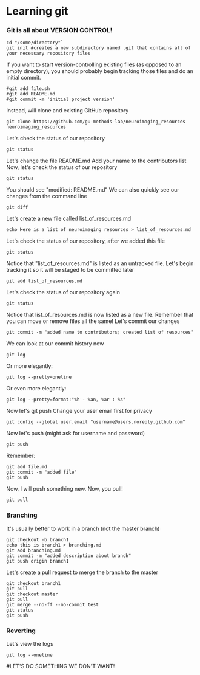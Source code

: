 # Learning git
### Git is all about VERSION CONTROL!

```
cd "/some/directory"`
git init #creates a new subdirectory named .git that contains all of your necessary repository files
```

If you want to start version-controlling existing files (as opposed to an empty directory), you should probably begin tracking those files and do an initial commit.
```
#git add file.sh
#git add README.md
#git commit -m 'initial project version'
```
Instead, will clone and existing GitHub repository
```
git clone https://github.com/gu-methods-lab/neuroimaging_resources neuroimaging_resources
```
Let's check the status of our repository
```
git status
```

Let's change the file README.md
Add your name to the contributors list
Now, let's check the status of our repository
```
git status
```

You should see "modified:		README.md"
We can also quickly see our changes from the command line
```
git diff
```

Let's create a new file called list_of_resources.md
```
echo Here is a list of neuroimaging resources > list_of_resources.md
```

Let's check the status of our repository, after we added this file
```
git status
```

Notice that "list_of_resources.md" is listed as an untracked file. Let's begin tracking it so it will be staged to be committed later
```
git add list_of_resources.md
```

Let's check the status of our repository again
```
git status
```

Notice that list_of_resources.md is now listed as a new file. Remember that you can move or remove files all the same!
Let's commit our changes
```
git commit -m "added name to contributors; created list of resources"
```

We can look at our commit history now
```
git log
```

Or more elegantly:
```
git log --pretty=oneline
```

Or even more elegantly:
```
git log --pretty=format:"%h - %an, %ar : %s"
```

Now let's git push
Change your user email first for privacy
```
git config --global user.email "username@users.noreply.github.com"
```

Now let's push (might ask for username and password)
```
git push
```

Remember:
```
git add file.md
git commit -m "added file"
git push
```

Now, I will push something new. 
Now, you pull!
```
git pull
```

### Branching
It's usually better to work in a branch (not the master branch)
```
git checkout -b branch1
echo this is branch1 > branching.md
git add branching.md
git commit -m "added description about branch"
git push origin branch1
```
Let's create a pull request to merge the branch to the master
```
git checkout branch1
git pull
git checkout master
git pull
git merge --no-ff --no-commit test
git status
git push
```

### Reverting
Let's view the logs
```
git log --oneline
```

#LET'S DO SOMETHING WE DON'T WANT!